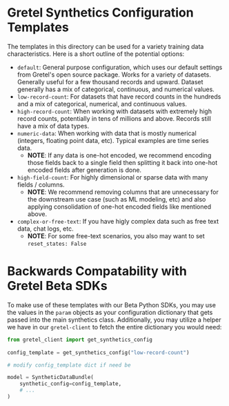 # Gretel Synthetics Configuration Templates

The templates in this directory can be used for a variety training data characteristics.  Here is a short outline of the potential options:

 - `default`: General purpose configuration, which uses our default settings from Gretel's open source package. Works for a variety of datasets. Generally useful for a few thousand records and upward. Dataset generally has a mix of categorical, continuous, and numerical values.
 - `low-record-count`: For datasets that have record counts in the hundreds and a mix of categorical, numerical, and continuous values.
 - `high-record-count`: When working with datasets with extremely high record counts, potentially in tens of millions and above. Records still have a mix of data types.
 - `numeric-data`: When working with data that is mostly numerical (integers, floating point data, etc). Typical examples are time series data.
   - **NOTE**: If any data is one-hot encoded, we recommend encoding those fields back to a single field then splitting it back into one-hot encoded fields after generation is done.
- `high-field-count`: For highly dimensional or sparse data with many fields / columns.
  - **NOTE**: We recommend removing columns that are unnecessary for the downstream use case (such as ML modeling, etc) and also applying consolidation of one-hot encoded fields like mentioned above.
- `complex-or-free-text`: If you have higly complex data such as free text data, chat logs, etc.
  - **NOTE**: For some free-text scenarios, you also may want to set `reset_states: False`


# Backwards Compatability with Gretel Beta SDKs

To make use of these templates with our Beta Python SDKs, you may use the values in the `param` objects as your configuration dictionary that gets passed into the main synthetics class.  Additionally, you may utilize a helper we have in our `gretel-client` to fetch the entire dictionary you would need:

```python
from gretel_client import get_synthetics_config 
    
config_template = get_synthetics_config("low-record-count")

# modify config_template dict if need be

model = SyntheticDataBundle(
    synthetic_config=config_template,
    # ...
)
```